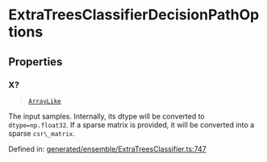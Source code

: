 # ExtraTreesClassifierDecisionPathOptions

## Properties

### X?

> [`ArrayLike`](../types/ArrayLike.md)

The input samples. Internally, its dtype will be converted to `dtype=np.float32`. If a sparse matrix is provided, it will be converted into a sparse `csr\_matrix`.

Defined in:  [generated/ensemble/ExtraTreesClassifier.ts:747](https://github.com/transitive-bullshit/scikit-learn-ts/blob/92ab806/packages/sklearn/src/generated/ensemble/ExtraTreesClassifier.ts#L747)
